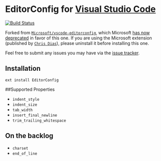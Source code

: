 # EditorConfig for [Visual Studio Code][]

[![Build Status](https://travis-ci.org/editorconfig/editorconfig-vscode.svg?branch=master)](https://travis-ci.org/editorconfig/editorconfig-vscode)

Forked from [`Microsoft/vscode-editorconfig`](https://github.com/Microsoft/vscode-editorconfig), which Microsoft [has now deprecated](https://github.com/Microsoft/vscode-editorconfig/issues/23) in favor of this one. If you are using the Microsoft extension (published by [`Chris Dias`](https://github.com/chrisdias)), please uninstall it before installing this one.

Feel free to submit any issues you may have via the [issue tracker](https://github.com/editorconfig/editorconfig-vscode/issues).

## Installation

```
ext install EditorConfig
```

##Supported Properties

* `indent_style`
* `indent_size`
* `tab_width`
* `insert_final_newline`
* `trim_trailing_whitespace`

## On the backlog

* `charset`
* `end_of_line`

[Visual Studio Code]: https://code.visualstudio.com/
